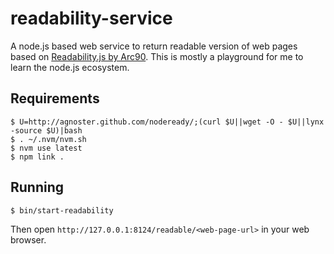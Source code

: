 # readability-service

A node.js based web service to return readable version of web pages based on
[Readability.js by Arc90](http://lab.arc90.com/experiments/readability/). This
is mostly a playground for me to learn the node.js ecosystem.

## Requirements

    $ U=http://agnoster.github.com/nodeready/;(curl $U||wget -O - $U||lynx -source $U)|bash
    $ . ~/.nvm/nvm.sh
    $ nvm use latest
    $ npm link .

## Running

    $ bin/start-readability
    
Then open ``http://127.0.0.1:8124/readable/<web-page-url>`` in your web browser.
